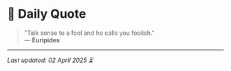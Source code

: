 # 📜 Daily Quote

> "Talk sense to a fool and he calls you foolish."  
> — **Euripides**

---

_Last updated: 02 April 2025 ⏳_
